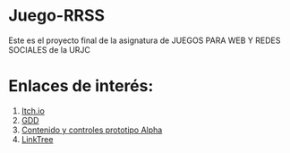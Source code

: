 # Juego-RRSS
Este es el proyecto final de la asignatura de JUEGOS PARA WEB Y REDES SOCIALES de la URJC

# Enlaces de interés:
1. [Itch.io](https://gliwisestudio.itch.io/the-wise-defense)
2. [GDD](https://drive.google.com/file/d/1U2uvhMErNUKcMRA_VsfNIGqAAxlw0XIU/view?usp=sharing)
3. [Contenido y controles prototipo Alpha](https://drive.google.com/file/d/1aslx6GUZamZUSQbzM-uiAM9Yawkqkrab/view?usp=sharing)
4. [LinkTree](https://linktr.ee/gliwisestudio)

